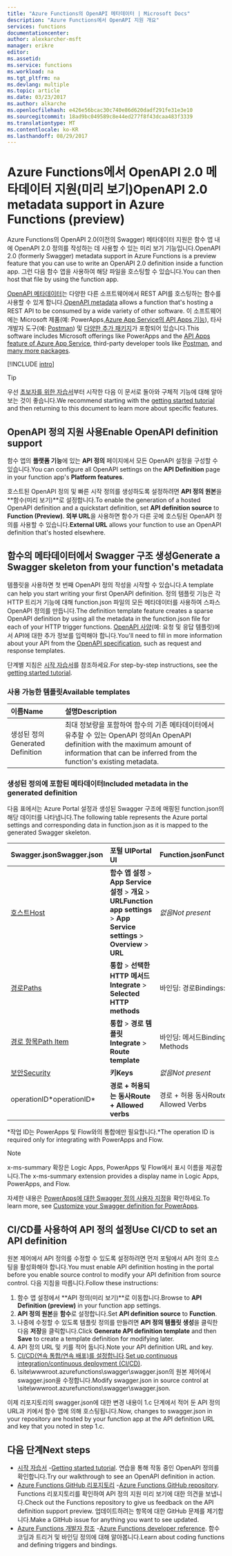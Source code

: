 ```yaml
---
title: "Azure Functions의 OpenAPI 메타데이터 | Microsoft Docs"
description: "Azure Functions에서 OpenAPI 지원 개요"
services: functions
documentationcenter: 
author: alexkarcher-msft
manager: erikre
editor: 
ms.assetid: 
ms.service: functions
ms.workload: na
ms.tgt_pltfrm: na
ms.devlang: multiple
ms.topic: article
ms.date: 03/23/2017
ms.author: alkarche
ms.openlocfilehash: e426e56bcac30c740e86d620dadf291fe31e3e10
ms.sourcegitcommit: 18ad9bc049589c8e44ed277f8f43dcaa483f3339
ms.translationtype: MT
ms.contentlocale: ko-KR
ms.lasthandoff: 08/29/2017
---
```

# <a name="openapi-20-metadata-support-in-azure-functions-preview"></a><span data-ttu-id="e6aaf-103">Azure Functions에서 OpenAPI 2.0 메타데이터 지원(미리 보기)</span><span class="sxs-lookup"><span data-stu-id="e6aaf-103">OpenAPI 2.0 metadata support in Azure Functions (preview)</span></span>
<span data-ttu-id="e6aaf-104">Azure Functions의 OpenAPI 2.0(이전의 Swagger) 메타데이터 지원은 함수 앱 내에 OpenAPI 2.0 정의를 작성하는 데 사용할 수 있는 미리 보기 기능입니다.</span><span class="sxs-lookup"><span data-stu-id="e6aaf-104">OpenAPI 2.0 (formerly Swagger) metadata support in Azure Functions is a preview feature that you can use to write an OpenAPI 2.0 definition inside a function app.</span></span> <span data-ttu-id="e6aaf-105">그런 다음 함수 앱을 사용하여 해당 파일을 호스팅할 수 있습니다.</span><span class="sxs-lookup"><span data-stu-id="e6aaf-105">You can then host that file by using the function app.</span></span>

<span data-ttu-id="e6aaf-106">[OpenAPI 메타데이터](http://swagger.io/)는 다양한 다른 소프트웨어에서 REST API를 호스팅하는 함수를 사용할 수 있게 합니다.</span><span class="sxs-lookup"><span data-stu-id="e6aaf-106">[OpenAPI metadata](http://swagger.io/) allows a function that's hosting a REST API to be consumed by a wide variety of other software.</span></span> <span data-ttu-id="e6aaf-107">이 소프트웨어에는 Microsoft 제품(예: PowerApps,[Azure App Service의 API Apps 기능](https://docs.microsoft.com/azure/app-service-api/app-service-api-dotnet-get-started#a-idcodegena-generate-client-code-for-the-data-tier)), 타사 개발자 도구(예: [Postman](https://www.getpostman.com/docs/importing_swagger)) 및 [다양한 추가 패키지](http://swagger.io/tools/)가 포함되어 있습니다.</span><span class="sxs-lookup"><span data-stu-id="e6aaf-107">This software includes Microsoft offerings like PowerApps and the [API Apps feature of Azure App Service](https://docs.microsoft.com/azure/app-service-api/app-service-api-dotnet-get-started#a-idcodegena-generate-client-code-for-the-data-tier), third-party developer tools like [Postman](https://www.getpostman.com/docs/importing_swagger), and [many more packages](http://swagger.io/tools/).</span></span>

[!INCLUDE [intro](../../includes/functions-bindings-intro.md)]

>[!TIP]
><span data-ttu-id="e6aaf-108">우선 [초보자를 위한 자습서](./functions-api-definition-getting-started.md)부터 시작한 다음 이 문서로 돌아와 구체적 기능에 대해 알아보는 것이 좋습니다.</span><span class="sxs-lookup"><span data-stu-id="e6aaf-108">We recommend starting with the [getting started tutorial](./functions-api-definition-getting-started.md) and then returning to this document to learn more about specific features.</span></span>

## <span data-ttu-id="e6aaf-109"><a name="enable"></a>OpenAPI 정의 지원 사용</span><span class="sxs-lookup"><span data-stu-id="e6aaf-109"><a name="enable"></a>Enable OpenAPI definition support</span></span>
<span data-ttu-id="e6aaf-110">함수 앱의 **플랫폼 기능**에 있는 **API 정의** 페이지에서 모든 OpenAPI 설정을 구성할 수 있습니다.</span><span class="sxs-lookup"><span data-stu-id="e6aaf-110">You can configure all OpenAPI settings on the **API Definition** page in your function app's **Platform features**.</span></span>

<span data-ttu-id="e6aaf-111">호스트된 OpenAPI 정의 및 빠른 시작 정의를 생성하도록 설정하려면 **API 정의 원본**을 **함수(미리 보기)**로 설정합니다.</span><span class="sxs-lookup"><span data-stu-id="e6aaf-111">To enable the generation of a hosted OpenAPI definition and a quickstart definition, set **API definition source** to **Function (Preview)**.</span></span> <span data-ttu-id="e6aaf-112">**외부 URL**을 사용하면 함수가 다른 곳에 호스팅된 OpenAPI 정의를 사용할 수 있습니다.</span><span class="sxs-lookup"><span data-stu-id="e6aaf-112">**External URL** allows your function to use an OpenAPI definition that's hosted elsewhere.</span></span>

## <span data-ttu-id="e6aaf-113"><a name="generate-definition"></a>함수의 메타데이터에서 Swagger 구조 생성</span><span class="sxs-lookup"><span data-stu-id="e6aaf-113"><a name="generate-definition"></a>Generate a Swagger skeleton from your function's metadata</span></span>
<span data-ttu-id="e6aaf-114">템플릿을 사용하면 첫 번째 OpenAPI 정의 작성을 시작할 수 있습니다.</span><span class="sxs-lookup"><span data-stu-id="e6aaf-114">A template can help you start writing your first OpenAPI definition.</span></span> <span data-ttu-id="e6aaf-115">정의 템플릿 기능은 각 HTTP 트리거 기능에 대해 function.json 파일의 모든 메타데이터를 사용하여 스파스 OpenAPI 정의를 만듭니다.</span><span class="sxs-lookup"><span data-stu-id="e6aaf-115">The definition template feature creates a sparse OpenAPI definition by using all the metadata in the function.json file for each of your HTTP trigger functions.</span></span> <span data-ttu-id="e6aaf-116">[OpenAPI 사양](http://swagger.io/specification/)(예: 요청 및 응답 템플릿)에서 API에 대한 추가 정보를 입력해야 합니다.</span><span class="sxs-lookup"><span data-stu-id="e6aaf-116">You'll need to fill in more information about your API from the [OpenAPI specification](http://swagger.io/specification/), such as request and response templates.</span></span>

<span data-ttu-id="e6aaf-117">단계별 지침은 [시작 자습서](./functions-api-definition-getting-started.md)를 참조하세요.</span><span class="sxs-lookup"><span data-stu-id="e6aaf-117">For step-by-step instructions, see the [getting started tutorial](./functions-api-definition-getting-started.md).</span></span>

### <span data-ttu-id="e6aaf-118"><a name="templates"></a>사용 가능한 템플릿</span><span class="sxs-lookup"><span data-stu-id="e6aaf-118"><a name="templates"></a>Available templates</span></span>

|<span data-ttu-id="e6aaf-119">이름</span><span class="sxs-lookup"><span data-stu-id="e6aaf-119">Name</span></span>| <span data-ttu-id="e6aaf-120">설명</span><span class="sxs-lookup"><span data-stu-id="e6aaf-120">Description</span></span> |
|:-----|:-----|
|<span data-ttu-id="e6aaf-121">생성된 정의</span><span class="sxs-lookup"><span data-stu-id="e6aaf-121">Generated Definition</span></span>|<span data-ttu-id="e6aaf-122">최대 정보량을 포함하여 함수의 기존 메타데이터에서 유추할 수 있는 OpenAPI 정의</span><span class="sxs-lookup"><span data-stu-id="e6aaf-122">An OpenAPI definition with the maximum amount of information that can be inferred from the function's existing metadata.</span></span>|

### <span data-ttu-id="e6aaf-123"><a name="quickstart-details"></a>생성된 정의에 포함된 메타데이터</span><span class="sxs-lookup"><span data-stu-id="e6aaf-123"><a name="quickstart-details"></a>Included metadata in the generated definition</span></span>

<span data-ttu-id="e6aaf-124">다음 표에서는 Azure Portal 설정과 생성된 Swagger 구조에 매핑된 function.json의 해당 데이터를 나타냅니다.</span><span class="sxs-lookup"><span data-stu-id="e6aaf-124">The following table represents the Azure portal settings and corresponding data in function.json as it is mapped to the generated Swagger skeleton.</span></span>

|<span data-ttu-id="e6aaf-125">Swagger.json</span><span class="sxs-lookup"><span data-stu-id="e6aaf-125">Swagger.json</span></span>|<span data-ttu-id="e6aaf-126">포털 UI</span><span class="sxs-lookup"><span data-stu-id="e6aaf-126">Portal UI</span></span>|<span data-ttu-id="e6aaf-127">Function.json</span><span class="sxs-lookup"><span data-stu-id="e6aaf-127">Function.json</span></span>|
|:----|:-----|:-----|
|[<span data-ttu-id="e6aaf-128">호스트</span><span class="sxs-lookup"><span data-stu-id="e6aaf-128">Host</span></span>](http://swagger.io/specification/#fixed-fields-15)|<span data-ttu-id="e6aaf-129">**함수 앱 설정** > **App Service 설정** > **개요** > **URL**</span><span class="sxs-lookup"><span data-stu-id="e6aaf-129">**Function app settings** > **App Service settings** > **Overview** > **URL**</span></span>|<span data-ttu-id="e6aaf-130">*없음*</span><span class="sxs-lookup"><span data-stu-id="e6aaf-130">*Not present*</span></span>
|[<span data-ttu-id="e6aaf-131">경로</span><span class="sxs-lookup"><span data-stu-id="e6aaf-131">Paths</span></span>](http://swagger.io/specification/#paths-object-29)|<span data-ttu-id="e6aaf-132">**통합** > **선택한 HTTP 메서드**</span><span class="sxs-lookup"><span data-stu-id="e6aaf-132">**Integrate** > **Selected HTTP methods**</span></span>|<span data-ttu-id="e6aaf-133">바인딩: 경로</span><span class="sxs-lookup"><span data-stu-id="e6aaf-133">Bindings: Route</span></span>
|[<span data-ttu-id="e6aaf-134">경로 항목</span><span class="sxs-lookup"><span data-stu-id="e6aaf-134">Path Item</span></span>](http://swagger.io/specification/#path-item-object-32)|<span data-ttu-id="e6aaf-135">**통합** > **경로 템플릿**</span><span class="sxs-lookup"><span data-stu-id="e6aaf-135">**Integrate** > **Route template**</span></span>|<span data-ttu-id="e6aaf-136">바인딩: 메서드</span><span class="sxs-lookup"><span data-stu-id="e6aaf-136">Bindings: Methods</span></span>
|[<span data-ttu-id="e6aaf-137">보안</span><span class="sxs-lookup"><span data-stu-id="e6aaf-137">Security</span></span>](http://swagger.io/specification/#security-scheme-object-112)|<span data-ttu-id="e6aaf-138">**키**</span><span class="sxs-lookup"><span data-stu-id="e6aaf-138">**Keys**</span></span>|<span data-ttu-id="e6aaf-139">*없음*</span><span class="sxs-lookup"><span data-stu-id="e6aaf-139">*Not present*</span></span>|
|<span data-ttu-id="e6aaf-140">operationID*</span><span class="sxs-lookup"><span data-stu-id="e6aaf-140">operationID*</span></span>|<span data-ttu-id="e6aaf-141">**경로 + 허용되는 동사**</span><span class="sxs-lookup"><span data-stu-id="e6aaf-141">**Route + Allowed verbs**</span></span>|<span data-ttu-id="e6aaf-142">경로 + 허용 동사</span><span class="sxs-lookup"><span data-stu-id="e6aaf-142">Route + Allowed Verbs</span></span>|

<span data-ttu-id="e6aaf-143">\*작업 ID는 PowerApps 및 Flow와의 통합에만 필요합니다.</span><span class="sxs-lookup"><span data-stu-id="e6aaf-143">\*The operation ID is required only for integrating with PowerApps and Flow.</span></span>
> [!NOTE]
> <span data-ttu-id="e6aaf-144">x-ms-summary 확장은 Logic Apps, PowerApps 및 Flow에서 표시 이름을 제공합니다.</span><span class="sxs-lookup"><span data-stu-id="e6aaf-144">The x-ms-summary extension provides a display name in Logic Apps, PowerApps, and Flow.</span></span>
>
> <span data-ttu-id="e6aaf-145">자세한 내용은 [PowerApps에 대한 Swagger 정의 사용자 지정](https://powerapps.microsoft.com/tutorials/customapi-how-to-swagger/)을 확인하세요.</span><span class="sxs-lookup"><span data-stu-id="e6aaf-145">To learn more, see [Customize your Swagger definition for PowerApps](https://powerapps.microsoft.com/tutorials/customapi-how-to-swagger/).</span></span>

## <span data-ttu-id="e6aaf-146"><a name="CICD"></a>CI/CD를 사용하여 API 정의 설정</span><span class="sxs-lookup"><span data-stu-id="e6aaf-146"><a name="CICD"></a>Use CI/CD to set an API definition</span></span>

 <span data-ttu-id="e6aaf-147">원본 제어에서 API 정의를 수정할 수 있도록 설정하려면 먼저 포털에서 API 정의 호스팅을 활성화해야 합니다.</span><span class="sxs-lookup"><span data-stu-id="e6aaf-147">You must enable API definition hosting in the portal before you enable source control to modify your API definition from source control.</span></span> <span data-ttu-id="e6aaf-148">다음 지침을 따릅니다.</span><span class="sxs-lookup"><span data-stu-id="e6aaf-148">Follow these instructions:</span></span>

1. <span data-ttu-id="e6aaf-149">함수 앱 설정에서 **API 정의(미리 보기)**로 이동합니다.</span><span class="sxs-lookup"><span data-stu-id="e6aaf-149">Browse to **API Definition (preview)** in your function app settings.</span></span>
  1. <span data-ttu-id="e6aaf-150">**API 정의 원본**을 **함수**로 설정합니다.</span><span class="sxs-lookup"><span data-stu-id="e6aaf-150">Set **API definition source** to **Function**.</span></span>
  1. <span data-ttu-id="e6aaf-151">나중에 수정할 수 있도록 템플릿 정의를 만들려면 **API 정의 템플릿 생성**을 클릭한 다음 **저장**을 클릭합니다.</span><span class="sxs-lookup"><span data-stu-id="e6aaf-151">Click **Generate API definition template** and then **Save** to create a template definition for modifying later.</span></span>
  1. <span data-ttu-id="e6aaf-152">API 정의 URL 및 키를 적어 둡니다.</span><span class="sxs-lookup"><span data-stu-id="e6aaf-152">Note your API definition URL and key.</span></span>
1. <span data-ttu-id="e6aaf-153">[CI/CD(연속 통합/연속 배포)를 설정합니다](https://docs.microsoft.com/azure/azure-functions/functions-continuous-deployment#continuous-deployment-requirements).</span><span class="sxs-lookup"><span data-stu-id="e6aaf-153">[Set up continuous integration/continuous deployment (CI/CD)](https://docs.microsoft.com/azure/azure-functions/functions-continuous-deployment#continuous-deployment-requirements).</span></span>
2. <span data-ttu-id="e6aaf-154">\site\wwwroot\.azurefunctions\swagger\swagger.json의 원본 제어에서 swagger.json을 수정합니다.</span><span class="sxs-lookup"><span data-stu-id="e6aaf-154">Modify swagger.json in source control at \site\wwwroot\.azurefunctions\swagger\swagger.json.</span></span>

<span data-ttu-id="e6aaf-155">이제 리포지토리의 swagger.json에 대한 변경 내용이 1.c 단계에서 적어 둔 API 정의 URL과 키에서 함수 앱에 의해 호스팅됩니다.</span><span class="sxs-lookup"><span data-stu-id="e6aaf-155">Now, changes to swagger.json in your repository are hosted by your function app at the API definition URL and key that you noted in step 1.c.</span></span>

## <a name="next-steps"></a><span data-ttu-id="e6aaf-156">다음 단계</span><span class="sxs-lookup"><span data-stu-id="e6aaf-156">Next steps</span></span>
* <span data-ttu-id="e6aaf-157">[시작 자습서](functions-api-definition-getting-started.md) -</span><span class="sxs-lookup"><span data-stu-id="e6aaf-157">[Getting started tutorial](functions-api-definition-getting-started.md).</span></span> <span data-ttu-id="e6aaf-158">연습을 통해 작동 중인 OpenAPI 정의를 확인합니다.</span><span class="sxs-lookup"><span data-stu-id="e6aaf-158">Try our walkthrough to see an OpenAPI definition in action.</span></span>
* <span data-ttu-id="e6aaf-159">[Azure Functions GitHub 리포지토리](https://github.com/Azure/Azure-Functions/) -</span><span class="sxs-lookup"><span data-stu-id="e6aaf-159">[Azure Functions GitHub repository](https://github.com/Azure/Azure-Functions/).</span></span> <span data-ttu-id="e6aaf-160">Functions 리포지토리를 확인하여 API 정의 지원 미리 보기에 대한 의견을 보냅니다.</span><span class="sxs-lookup"><span data-stu-id="e6aaf-160">Check out the Functions repository to give us feedback on the API definition support preview.</span></span> <span data-ttu-id="e6aaf-161">업데이트하려는 항목에 대한 GitHub 문제를 제기합니다.</span><span class="sxs-lookup"><span data-stu-id="e6aaf-161">Make a GitHub issue for anything you want to see updated.</span></span>
* <span data-ttu-id="e6aaf-162">[Azure Functions 개발자 참조](functions-reference.md) -</span><span class="sxs-lookup"><span data-stu-id="e6aaf-162">[Azure Functions developer reference](functions-reference.md).</span></span> <span data-ttu-id="e6aaf-163">함수 코딩과 트리거 및 바인딩 정의에 대해 알아봅니다.</span><span class="sxs-lookup"><span data-stu-id="e6aaf-163">Learn about coding functions and defining triggers and bindings.</span></span>
